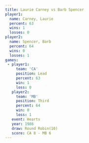 ```yaml
---
title: Laurie Carney vs Barb Spencer
player1:              
  name: Carney, Laurie
  percent: 63         
  wins: 1             
  losses: 0           
player2:              
  name: Spencer, Barb 
  percent: 64         
  wins: 0             
  losses: 1           
games:
 - player1:        
     team: 'CA'    
     position: Lead
     percent: 63   
     win: 1        
     loss: 0       
   player2:         
     team: 'MB'     
     position: Third
     percent: 64    
     win: 0         
     loss: 1        
   event: Hearts        
   year: 1986           
   draw: Round Robin(10)
   score: CA 8 - MB 6   
---
```

